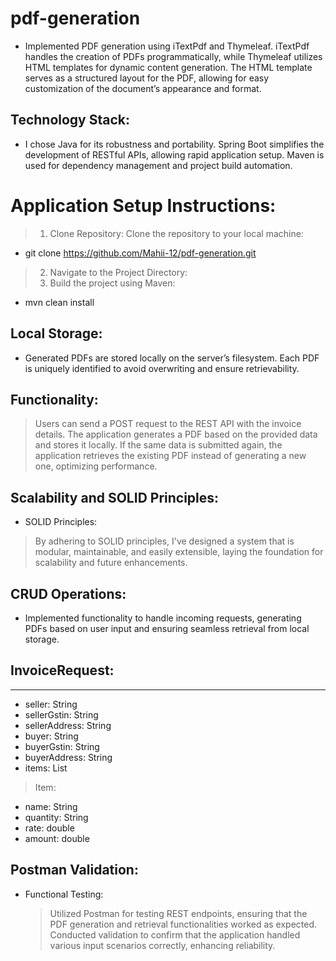 # pdf-generation

* Implemented PDF generation using iTextPdf and Thymeleaf. iTextPdf handles the creation of PDFs programmatically, while Thymeleaf utilizes HTML templates for dynamic content generation. The HTML template serves as a structured layout for the PDF, allowing for easy customization of the document’s appearance and format.

## Technology Stack:

* I chose Java for its robustness and portability. Spring Boot simplifies the development of RESTful APIs, allowing rapid application setup. Maven is used for dependency management and project build automation.

# Application Setup Instructions:

> 1. Clone Repository:
  Clone the repository to your local machine:
 * git clone https://github.com/Mahii-12/pdf-generation.git
> 2. Navigate to the Project Directory:
> 3. Build the project using Maven:
 * mvn clean install


##  Local Storage:

* Generated PDFs are stored locally on the server’s filesystem. Each PDF is uniquely identified to avoid overwriting and ensure retrievability.

## Functionality:

> Users can send a POST request to the REST API with the invoice details.
> The application generates a PDF based on the provided data and stores it locally.
> If the same data is submitted again, the application retrieves the existing PDF instead of generating a new one, optimizing performance.

## Scalability and SOLID Principles:

* SOLID Principles:
> By adhering to SOLID principles, I've designed a system that is modular, maintainable, and easily extensible, laying the foundation for scalability and future enhancements.

## CRUD Operations:
* Implemented functionality to handle incoming requests, generating PDFs based on user input and ensuring seamless retrieval from local storage.

## InvoiceRequest:
------
 - seller: String
 - sellerGstin: String
 - sellerAddress: String
 - buyer: String
 - buyerGstin: String
 - buyerAddress: String
 - items: List<Item>
 > Item:
 - name: String
 - quantity: String
 - rate: double
 - amount: double

## Postman Validation:

* Functional Testing:
  > Utilized Postman for testing REST endpoints, ensuring that the PDF generation and retrieval functionalities worked as expected. Conducted validation to confirm that the application handled various input scenarios correctly, enhancing reliability.

